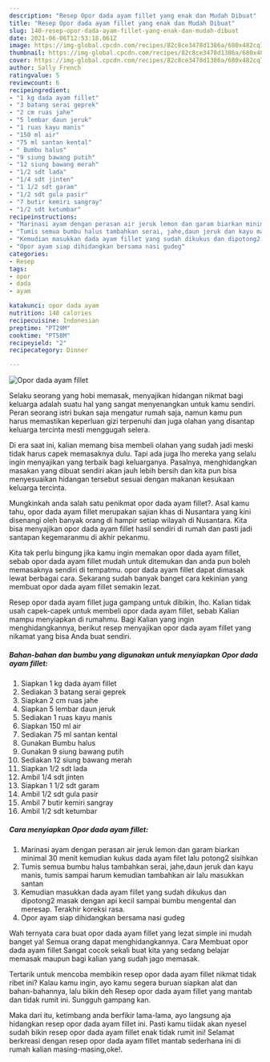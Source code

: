 ```yaml
---
description: "Resep Opor dada ayam fillet yang enak dan Mudah Dibuat"
title: "Resep Opor dada ayam fillet yang enak dan Mudah Dibuat"
slug: 140-resep-opor-dada-ayam-fillet-yang-enak-dan-mudah-dibuat
date: 2021-06-06T12:53:18.061Z
image: https://img-global.cpcdn.com/recipes/82c8ce3478d1386a/680x482cq70/opor-dada-ayam-fillet-foto-resep-utama.jpg
thumbnail: https://img-global.cpcdn.com/recipes/82c8ce3478d1386a/680x482cq70/opor-dada-ayam-fillet-foto-resep-utama.jpg
cover: https://img-global.cpcdn.com/recipes/82c8ce3478d1386a/680x482cq70/opor-dada-ayam-fillet-foto-resep-utama.jpg
author: Sally French
ratingvalue: 5
reviewcount: 6
recipeingredient:
- "1 kg dada ayam fillet"
- "3 batang serai geprek"
- "2 cm ruas jahe"
- "5 lembar daun jeruk"
- "1 ruas kayu manis"
- "150 ml air"
- "75 ml santan kental"
- " Bumbu halus"
- "9 siung bawang putih"
- "12 siung bawang merah"
- "1/2 sdt lada"
- "1/4 sdt jinten"
- "1 1/2 sdt garam"
- "1/2 sdt gula pasir"
- "7 butir kemiri sangray"
- "1/2 sdt ketumbar"
recipeinstructions:
- "Marinasi ayam dengan perasan air jeruk lemon dan garam biarkan minimal 30 menit kemudian kukus dada ayam filet lalu potong2 sisihkan"
- "Tumis semua bumbu halus tambahkan serai, jahe,daun jeruk dan kayu manis, tumis sampai harum kemudian tambahkan air lalu masukkan santan"
- "Kemudian masukkan dada ayam fillet yang sudah dikukus dan dipotong2 masak dengan api kecil sampai bumbu mengental dan meresap. Terakhir koreksi rasa."
- "Opor ayam siap dihidangkan bersama nasi gudeg"
categories:
- Resep
tags:
- opor
- dada
- ayam

katakunci: opor dada ayam 
nutrition: 148 calories
recipecuisine: Indonesian
preptime: "PT29M"
cooktime: "PT58M"
recipeyield: "2"
recipecategory: Dinner

---
```



![Opor dada ayam fillet](https://img-global.cpcdn.com/recipes/82c8ce3478d1386a/680x482cq70/opor-dada-ayam-fillet-foto-resep-utama.jpg)

Selaku seorang yang hobi memasak, menyajikan hidangan nikmat bagi keluarga adalah suatu hal yang sangat menyenangkan untuk kamu sendiri. Peran seorang istri bukan saja mengatur rumah saja, namun kamu pun harus memastikan keperluan gizi terpenuhi dan juga olahan yang disantap keluarga tercinta mesti menggugah selera.

Di era  saat ini, kalian memang bisa membeli olahan yang sudah jadi meski tidak harus capek memasaknya dulu. Tapi ada juga lho mereka yang selalu ingin menyajikan yang terbaik bagi keluarganya. Pasalnya, menghidangkan masakan yang dibuat sendiri akan jauh lebih bersih dan kita pun bisa menyesuaikan hidangan tersebut sesuai dengan makanan kesukaan keluarga tercinta. 



Mungkinkah anda salah satu penikmat opor dada ayam fillet?. Asal kamu tahu, opor dada ayam fillet merupakan sajian khas di Nusantara yang kini disenangi oleh banyak orang di hampir setiap wilayah di Nusantara. Kita bisa menyajikan opor dada ayam fillet hasil sendiri di rumah dan pasti jadi santapan kegemaranmu di akhir pekanmu.

Kita tak perlu bingung jika kamu ingin memakan opor dada ayam fillet, sebab opor dada ayam fillet mudah untuk ditemukan dan anda pun boleh memasaknya sendiri di tempatmu. opor dada ayam fillet dapat dimasak lewat berbagai cara. Sekarang sudah banyak banget cara kekinian yang membuat opor dada ayam fillet semakin lezat.

Resep opor dada ayam fillet juga gampang untuk dibikin, lho. Kalian tidak usah capek-capek untuk membeli opor dada ayam fillet, sebab Kalian mampu menyiapkan di rumahmu. Bagi Kalian yang ingin menghidangkannya, berikut resep menyajikan opor dada ayam fillet yang nikamat yang bisa Anda buat sendiri.

<!--inarticleads1-->

##### Bahan-bahan dan bumbu yang digunakan untuk menyiapkan Opor dada ayam fillet:

1. Siapkan 1 kg dada ayam fillet
1. Sediakan 3 batang serai geprek
1. Siapkan 2 cm ruas jahe
1. Siapkan 5 lembar daun jeruk
1. Sediakan 1 ruas kayu manis
1. Siapkan 150 ml air
1. Sediakan 75 ml santan kental
1. Gunakan  Bumbu halus
1. Gunakan 9 siung bawang putih
1. Sediakan 12 siung bawang merah
1. Siapkan 1/2 sdt lada
1. Ambil 1/4 sdt jinten
1. Siapkan 1 1/2 sdt garam
1. Ambil 1/2 sdt gula pasir
1. Ambil 7 butir kemiri sangray
1. Ambil 1/2 sdt ketumbar




<!--inarticleads2-->

##### Cara menyiapkan Opor dada ayam fillet:

1. Marinasi ayam dengan perasan air jeruk lemon dan garam biarkan minimal 30 menit kemudian kukus dada ayam filet lalu potong2 sisihkan
1. Tumis semua bumbu halus tambahkan serai, jahe,daun jeruk dan kayu manis, tumis sampai harum kemudian tambahkan air lalu masukkan santan
1. Kemudian masukkan dada ayam fillet yang sudah dikukus dan dipotong2 masak dengan api kecil sampai bumbu mengental dan meresap. Terakhir koreksi rasa.
1. Opor ayam siap dihidangkan bersama nasi gudeg




Wah ternyata cara buat opor dada ayam fillet yang lezat simple ini mudah banget ya! Semua orang dapat menghidangkannya. Cara Membuat opor dada ayam fillet Sangat cocok sekali buat kita yang sedang belajar memasak maupun bagi kalian yang sudah jago memasak.

Tertarik untuk mencoba membikin resep opor dada ayam fillet nikmat tidak ribet ini? Kalau kamu ingin, ayo kamu segera buruan siapkan alat dan bahan-bahannya, lalu bikin deh Resep opor dada ayam fillet yang mantab dan tidak rumit ini. Sungguh gampang kan. 

Maka dari itu, ketimbang anda berfikir lama-lama, ayo langsung aja hidangkan resep opor dada ayam fillet ini. Pasti kamu tiidak akan nyesel sudah bikin resep opor dada ayam fillet enak tidak rumit ini! Selamat berkreasi dengan resep opor dada ayam fillet mantab sederhana ini di rumah kalian masing-masing,oke!.

